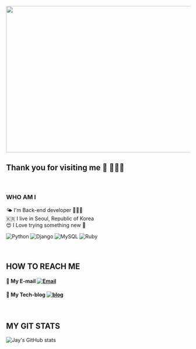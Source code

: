 <img align="center" src=https://user-images.githubusercontent.com/80879214/127741178-f4eb4ef2-45b2-4fa4-8cc8-6e65428aca55.JPG width=700 height=400>
<br/>

## Thank you for visiting me 👋 👨🏻‍💻          
<br/>

### WHO AM I       
 🌤  I'm Back-end developer  👨🏻‍💻      
 🇰🇷  I live in Seoul, Republic of Korea    
 😍  I Love trying something new  🚀    

<img alt="Python" src ="https://img.shields.io/badge/Python-3776AB?style=for-the-badge&logo=python&logoColor=white"> <img alt="Django" src ="https://img.shields.io/badge/Django-092E20?style=for-the-badge&logo=django&logoColor=white"> <img alt="MySQL" src ="https://img.shields.io/badge/MySQL-00000F?style=for-the-badge&logo=mysql&logoColor=white"> <img alt="Ruby" src ="https://img.shields.io/badge/Ruby-00000F?style=for-the-badge&logo=mysql&logoColor=white"> 

<br/>     

## HOW TO REACH ME      
####  📩  My E-mail [![Email](https://img.shields.io/badge/Gmail-00AC47?style=flat-square&logo=gmail&logoColor=white)](tlswo1313@gmail.com)
####  📔  My Tech-blog [![blog](https://img.shields.io/badge/Techblog-00AC47?style=flat-square&logo=Blogger&logoColor=white)](https://jake2.tistory.com/)
<br/>
    
## MY GIT STATS        
![Jay's GitHub stats](https://github-readme-stats.vercel.app/api?username=Jay9393)

